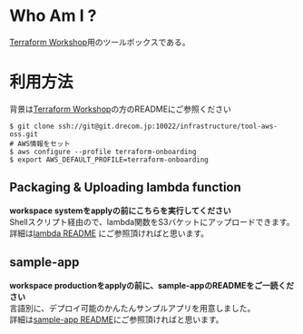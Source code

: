 # Who Am I ?
[Terraform Workshop](https://git.drecom.jp/infrastructure/terraform-oss-aws)用のツールボックスである。

# 利用方法
背景は[Terraform Workshop](https://git.drecom.jp/infrastructure/terraform-oss-aws)の方のREADMEにご参照ください
```
$ git clone ssh://git@git.drecom.jp:10022/infrastructure/tool-aws-oss.git
# AWS情報をセット
$ aws configure --profile terraform-onboarding
$ export AWS_DEFAULT_PROFILE=terraform-onboarding
```

## Packaging & Uploading lambda function
__workspace systemをapplyの前にこちらを実行してください__  
Shellスクリプト経由ので、lambda関数をS3バケットにアップロードできます。  
詳細は[lambda README](./lambda/README.md) にご参照頂ければと思います。

## sample-app
__workspace productionをapplyの前に、sample-appのREADMEをご一読ください__  
言語別に、デプロイ可能のかんたんサンプルアプリを用意しました。  
詳細は[sample-app README](./sample-app/README.md)にご参照頂ければと思います。


